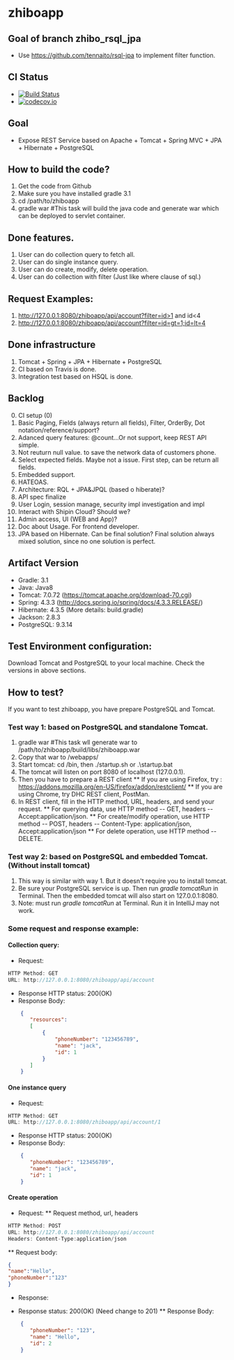 # zhiboapp
## Goal of branch zhibo_rsql_jpa
* Use https://github.com/tennaito/rsql-jpa to implement filter function.

## CI Status
* [![Build Status](https://travis-ci.org/LianWaiYuChanChan/zhiboapp.svg?branch=zhiboapp_rsql_jpa)](https://travis-ci.org/LianWaiYuChanChan/zhiboapp)
* [![codecov.io](https://codecov.io/github/LianWaiYuChanChan/zhiboapp/coverage.svg?branch=zhiboapp_rsql_jpa)](https://codecov.io/github/LianWaiYuChanChan/zhiboapp?branch=zhiboapp_rsql_jpa)

## Goal
* Expose REST Service based on Apache + Tomcat + Spring MVC + JPA + Hibernate + PostgreSQL

## How to build the code?
1. Get the code from Github
2. Make sure you have installed gradle 3.1
3. cd /path/to/zhiboapp
4. gradle war #This task will build the java code and generate war which can be deployed to servlet container.

## Done features.
1. User can do collection query to fetch all.
2. User can do single instance query.
3. User can do create, modify, delete operation.
4. User can do collection with filter (Just like where clause of sql.)

## Request Examples:
1. http://127.0.0.1:8080/zhiboapp/api/account?filter=id>1 and id<4
2. http://127.0.0.1:8080/zhiboapp/api/account?filter=id=gt=1;id=lt=4

## Done infrastructure
1. Tomcat + Spring + JPA + Hibernate + PostgreSQL
2. CI based on Travis is done.
3. Integration test based on HSQL is done.

## Backlog
0. CI setup (0)
1. Basic Paging, Fields (always return all fields), Filter, OrderBy, Dot notation/reference/support?
2. Adanced query features: @count...Or not support, keep REST API simple.
2. Not reuturn null value.  to save the network data of customers phone.
2. Select expected fields. Maybe not a issue. First step, can be return all fields.
2. Embedded support.
3. HATEOAS.
4. Architecture: RQL + JPA&JPQL (based o hiberate)?
5. API spec finalize
6. User Login, session manage, security impl investigation and impl
7. Interact with Shipin Cloud? Should we?
8. Admin access, UI (WEB and App)?
9. Doc about Usage. For frontend developer.
10. JPA based on Hibernate. Can be final solution? Final solution always mixed solution, since no one solution is perfect.

## Artifact Version
* Gradle: 3.1
* Java: Java8
* Tomcat: 7.0.72 (https://tomcat.apache.org/download-70.cgi)
* Spring: 4.3.3  (http://docs.spring.io/spring/docs/4.3.3.RELEASE/)
* Hibernate: 4.3.5 (More details: build.gradle)
* Jackson: 2.8.3
* PostgreSQL: 9.3.14

## Test Environment configuration:

Download Tomcat and PostgreSQL to your local machine. Check the versions in above sections.

## How to test?
If you want to test zhiboapp, you have prepare PostgreSQL and Tomcat.
### Test way 1:  based on PostgreSQL and standalone Tomcat.
1. gradle war #This task wll generate war to /path/to/zhiboapp/build/libs/zhiboapp.war
2. Copy that war to <TomcatHome>/webapps/
3. Start tomcat: cd <TomcatHome>/bin, then ./startup.sh or .\startup.bat
4. The tomcat will listen on port 8080 of localhost (127.0.0.1).
5. Then you have to prepare a REST client
** If you are using Firefox, try : https://addons.mozilla.org/en-US/firefox/addon/restclient/
** If you are using Chrome, try DHC REST client, PostMan.
6. In REST client, fill in the HTTP method, URL, headers, and send your request.
** For querying data, use HTTP method -- GET, headers -- Accept:application/json.
** For create/modify operation, use HTTP method -- POST, headers -- Content-Type: application/json, Accept:application/json
** For delete operation, use HTTP method -- DELETE.

### Test way 2:  based on PostgreSQL and embedded Tomcat. (Without install tomcat)
1. This way is similar with way 1. But it doesn't require you to install tomcat.
2. Be sure your PostgreSQL service is up. Then run *gradle tomcatRun* in Terminal. Then the embedded tomcat will also start on 127.0.0.1:8080.
3. Note: must run *gradle tomcatRun* at Terminal. Run it in IntelliJ may not work.

### Some request and response example:
#### Collection query:
* Request:

```javascript
HTTP Method: GET
URL: http://127.0.0.1:8080/zhiboapp/api/account
```
* Response HTTP status: 200(OK)
* Response Body:
```json
    {
       "resources":
       [
           {
               "phoneNumber": "123456789",
               "name": "jack",
               "id": 1
           }
       ]
    }
```

#### One instance query
* Request:
```javascript
HTTP Method: GET
URL: http://127.0.0.1:8080/zhiboapp/api/account/1
```
* Response HTTP status: 200(OK)
* Response Body:
```json
    {
       "phoneNumber": "123456789",
       "name": "jack",
       "id": 1
    }
```

#### Create operation
* Request:
** Request method, url, headers
```javascript
HTTP Method: POST
URL: http://127.0.0.1:8080/zhiboapp/api/account
Headers: Content-Type:application/json
```
** Request body:
```json
{
"name":"Hello",
"phoneNumber":"123"
}
```
* Response:
 + Response status: 200(OK)  (Need change to 201)
** Response Body:
```json
    {
       "phoneNumber": "123",
       "name": "Hello",
       "id": 2
    }
```
